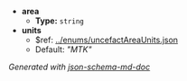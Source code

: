  - <b id="#/properties/area">area</b>
	 - **Type:** `string`
 - <b id="#/properties/units">units</b>
	 - &#36;ref: [../enums/uncefactAreaUnits.json](#..enumsuncefactareaunits.json)
	 - Default: _"MTK"_

_Generated with [json-schema-md-doc](https://brianwendt.github.io/json-schema-md-doc/)_